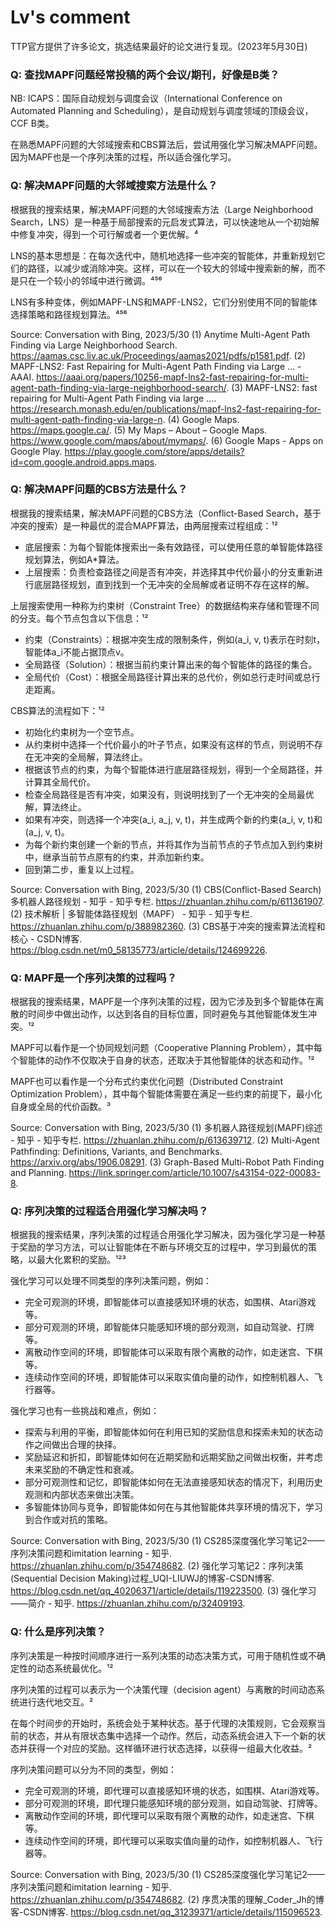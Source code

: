 # Lv's comment

TTP官方提供了许多论文，挑选结果最好的论文进行复现。(2023年5月30日)

### Q: 查找MAPF问题经常投稿的两个会议/期刊，好像是B类？

NB: ICAPS：国际自动规划与调度会议（International Conference on Automated Planning and Scheduling），是自动规划与调度领域的顶级会议，CCF B类。

在熟悉MAPF问题的大邻域搜索和CBS算法后，尝试用强化学习解决MAPF问题。因为MAPF也是一个序列决策的过程，所以适合强化学习。

### Q: 解决MAPF问题的大邻域搜索方法是什么？

根据我的搜索结果，解决MAPF问题的大邻域搜索方法（Large Neighborhood Search，LNS）是一种基于局部搜索的元启发式算法，可以快速地从一个初始解中修复冲突，得到一个可行解或者一个更优解。⁴

LNS的基本思想是：在每次迭代中，随机地选择一些冲突的智能体，并重新规划它们的路径，以减少或消除冲突。这样，可以在一个较大的邻域中搜索新的解，而不是只在一个较小的邻域中进行微调。⁴⁵⁶

LNS有多种变体，例如MAPF-LNS和MAPF-LNS2，它们分别使用不同的智能体选择策略和路径规划算法。⁴⁵⁶

Source: Conversation with Bing, 2023/5/30
(1) Anytime Multi-Agent Path Finding via Large Neighborhood Search. https://aamas.csc.liv.ac.uk/Proceedings/aamas2021/pdfs/p1581.pdf.
(2) MAPF-LNS2: Fast Repairing for Multi-Agent Path Finding via Large ... - AAAI. https://aaai.org/papers/10256-mapf-lns2-fast-repairing-for-multi-agent-path-finding-via-large-neighborhood-search/.
(3) MAPF-LNS2: fast repairing for Multi-Agent Path Finding via large .... https://research.monash.edu/en/publications/mapf-lns2-fast-repairing-for-multi-agent-path-finding-via-large-n.
(4) Google Maps. https://maps.google.ca/.
(5) My Maps – About – Google Maps. https://www.google.com/maps/about/mymaps/.
(6) Google Maps - Apps on Google Play. https://play.google.com/store/apps/details?id=com.google.android.apps.maps.

### Q: 解决MAPF问题的CBS方法是什么？

根据我的搜索结果，解决MAPF问题的CBS方法（Conflict-Based Search，基于冲突的搜索）是一种最优的混合MAPF算法，由两层搜索过程组成：¹²

- 底层搜索：为每个智能体搜索出一条有效路径，可以使用任意的单智能体路径规划算法，例如A*算法。
- 上层搜索：负责检查路径之间是否有冲突，并选择其中代价最小的分支重新进行底层路径规划，直到找到一个无冲突的全局解或者证明不存在这样的解。

上层搜索使用一种称为约束树（Constraint Tree）的数据结构来存储和管理不同的分支。每个节点包含以下信息：¹²

- 约束（Constraints）：根据冲突生成的限制条件，例如(a_i, v, t)表示在时刻t，智能体a_i不能占据顶点v。
- 全局路径（Solution）：根据当前约束计算出来的每个智能体的路径的集合。
- 全局代价（Cost）：根据全局路径计算出来的总代价，例如总行走时间或总行走距离。

CBS算法的流程如下：¹²

- 初始化约束树为一个空节点。
- 从约束树中选择一个代价最小的叶子节点，如果没有这样的节点，则说明不存在无冲突的全局解，算法终止。
- 根据该节点的约束，为每个智能体进行底层路径规划，得到一个全局路径，并计算其全局代价。
- 检查全局路径是否有冲突，如果没有，则说明找到了一个无冲突的全局最优解，算法终止。
- 如果有冲突，则选择一个冲突(a_i, a_j, v, t)，并生成两个新的约束(a_i, v, t)和(a_j, v, t)。
- 为每个新约束创建一个新的节点，并将其作为当前节点的子节点加入到约束树中，继承当前节点原有的约束，并添加新约束。
- 回到第二步，重复以上过程。

Source: Conversation with Bing, 2023/5/30
(1) CBS(Conflict-Based Search)多机器人路径规划 - 知乎 - 知乎专栏. https://zhuanlan.zhihu.com/p/611361907.
(2) 技术解析 | 多智能体路径规划（MAPF） - 知乎 - 知乎专栏. https://zhuanlan.zhihu.com/p/388982360.
(3) CBS基于冲突的搜索算法流程和核心 - CSDN博客. https://blog.csdn.net/m0_58135773/article/details/124699226.

### Q: MAPF是一个序列决策的过程吗？

根据我的搜索结果，MAPF是一个序列决策的过程，因为它涉及到多个智能体在离散的时间步中做出动作，以达到各自的目标位置，同时避免与其他智能体发生冲突。¹²

MAPF可以看作是一个协同规划问题（Cooperative Planning Problem），其中每个智能体的动作不仅取决于自身的状态，还取决于其他智能体的状态和动作。¹²

MAPF也可以看作是一个分布式约束优化问题（Distributed Constraint Optimization Problem），其中每个智能体需要在满足一些约束的前提下，最小化自身或全局的代价函数。³

Source: Conversation with Bing, 2023/5/30
(1) 多机器人路径规划(MAPF)综述 - 知乎 - 知乎专栏. https://zhuanlan.zhihu.com/p/613639712.
(2) Multi-Agent Pathfinding: Definitions, Variants, and Benchmarks. https://arxiv.org/abs/1906.08291.
(3) Graph-Based Multi-Robot Path Finding and Planning. https://link.springer.com/article/10.1007/s43154-022-00083-8.

### Q: 序列决策的过程适合用强化学习解决吗？

根据我的搜索结果，序列决策的过程适合用强化学习解决，因为强化学习是一种基于奖励的学习方法，可以让智能体在不断与环境交互的过程中，学习到最优的策略，以最大化累积的奖励。¹²³

强化学习可以处理不同类型的序列决策问题，例如：

- 完全可观测的环境，即智能体可以直接感知环境的状态，如围棋、Atari游戏等。
- 部分可观测的环境，即智能体只能感知环境的部分观测，如自动驾驶、打牌等。
- 离散动作空间的环境，即智能体可以采取有限个离散的动作，如走迷宫、下棋等。
- 连续动作空间的环境，即智能体可以采取实值向量的动作，如控制机器人、飞行器等。

强化学习也有一些挑战和难点，例如：

- 探索与利用的平衡，即智能体如何在利用已知的奖励信息和探索未知的状态动作之间做出合理的抉择。
- 奖励延迟和折扣，即智能体如何在近期奖励和远期奖励之间做出权衡，并考虑未来奖励的不确定性和衰减。
- 部分可观测性和记忆，即智能体如何在无法直接感知状态的情况下，利用历史观测和内部状态来做出决策。
- 多智能体协同与竞争，即智能体如何在与其他智能体共享环境的情况下，学习到合作或对抗的策略。

Source: Conversation with Bing, 2023/5/30
(1) CS285深度强化学习笔记2——序列决策问题和imitation learning - 知乎. https://zhuanlan.zhihu.com/p/354748682.
(2) 强化学习笔记2：序列决策(Sequential Decision Making)过程_UQI-LIUWJ的博客-CSDN博客. https://blog.csdn.net/qq_40206371/article/details/119223500.
(3) 强化学习——简介 - 知乎. https://zhuanlan.zhihu.com/p/32409193.

### Q: 什么是序列决策？

序列决策是一种按时间顺序进行一系列决策的动态决策方式，可用于随机性或不确定性的动态系统最优化。¹²

序列决策的过程可以表示为一个决策代理（decision agent）与离散的时间动态系统进行迭代地交互。²

在每个时间步的开始时，系统会处于某种状态。基于代理的决策规则，它会观察当前的状态，并从有限状态集中选择一个动作。然后，动态系统会进入下一个新的状态并获得一个对应的奖励。这样循环进行状态选择，以获得一组最大化收益。²

序列决策问题可以分为不同的类型，例如：

- 完全可观测的环境，即代理可以直接感知环境的状态，如围棋、Atari游戏等。
- 部分可观测的环境，即代理只能感知环境的部分观测，如自动驾驶、打牌等。
- 离散动作空间的环境，即代理可以采取有限个离散的动作，如走迷宫、下棋等。
- 连续动作空间的环境，即代理可以采取实值向量的动作，如控制机器人、飞行器等。

Source: Conversation with Bing, 2023/5/30
(1) CS285深度强化学习笔记2——序列决策问题和imitation learning - 知乎. https://zhuanlan.zhihu.com/p/354748682.
(2) 序贯决策的理解_Coder_Jh的博客-CSDN博客. https://blog.csdn.net/qq_31239371/article/details/115096523.